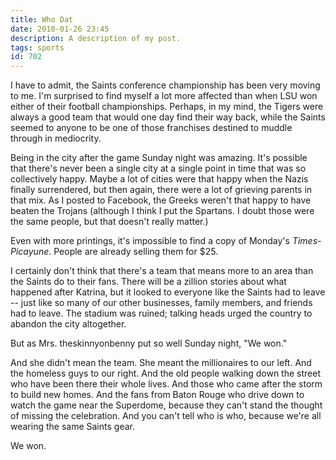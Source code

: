 ```yaml
---
title: Who Dat
date: 2010-01-26 23:45
description: A description of my post.
tags: sports
id: 702
---
```

I have to admit, the Saints conference championship has been very moving to me.  I'm surprised to find myself a lot more affected than when LSU won either of their football championships.  Perhaps, in my mind, the Tigers were always a good team that would one day find their way back, while the Saints seemed to anyone to be one of those franchises destined to muddle through in mediocrity.

Being in the city after the game Sunday night was amazing.  It's possible that there's never been a single city at a single point in time that was so collectively happy. Maybe a lot of cities were that happy when the Nazis finally surrendered, but then again, there were a lot of grieving parents in that mix.  As I posted to Facebook, the Greeks weren't that happy to have beaten the Trojans (although I think I put the Spartans.  I doubt those were the same people, but that doesn't really matter.)

Even with more printings, it's impossible to find a copy of Monday's <i>Times-Picayune</i>.  People are already selling them for $25.

I certainly don't think that there's a team that means more to an area than the Saints do to their fans.  There will be a zillion stories about what happened after Katrina, but it looked to everyone like the Saints had to leave -- just like so many of our other businesses, family members, and friends had to leave.  The stadium was ruined; talking heads urged the country to abandon the city altogether.  

But as Mrs. theskinnyonbenny put so well Sunday night, "We won."  

And she didn't mean the team.  She meant the millionaires to our left.  And the homeless guys to our right.  And the old people walking down the street who have been there their whole lives.  And those who came after the storm to build new homes.  And the fans from Baton Rouge who drive down to watch the game near the Superdome, because they can't stand the thought of missing the celebration.  And you can't tell who is who, because we're all wearing the same Saints gear.

We won.